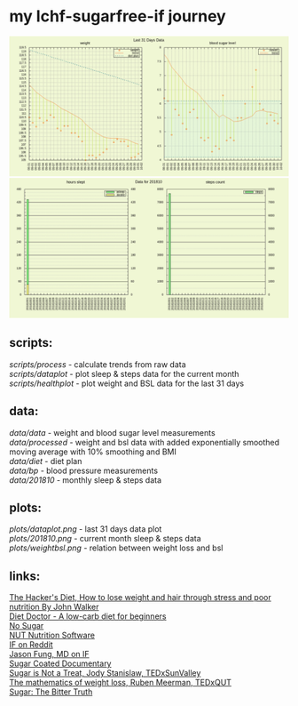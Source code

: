 # my lchf-sugarfree-if journey

[![healthplot](plots/dataplot.png)](https://raw.githubusercontent.com/yradunchev/hd/master/plots/dataplot.png)   
[![dataplot](plots/201810.png)](https://raw.githubusercontent.com/yradunchev/hd/master/plots/201810.png)   

## scripts:

_scripts/process_ - calculate trends from raw data   
_scripts/dataplot_ - plot sleep & steps data for the current month   
_scripts/healthplot_ - plot weight and BSL data for the last 31 days   

## data:

_data/data_ - weight and blood sugar level measurements   
_data/processed_ - weight and bsl data with added exponentially smoothed moving average with 10% smoothing and BMI   
_data/diet_ - diet plan   
_data/bp_ - blood pressure measurements   
_data/201810_ - monthly sleep & steps data

## plots:

_plots/dataplot.png_ - last 31 days data plot   
_plots/201810.png_ - current month sleep & steps data   
_plots/weightbsl.png_ - relation between weight loss and bsl

## links:

[The Hacker's Diet, How to lose weight and hair through stress and poor nutrition By John Walker](http://www.fourmilab.ch/hackdiet/)  
[Diet Doctor - A low-carb diet for beginners](https://www.dietdoctor.com/low-carb)   
[No Sugar](https://www.facebook.com/Nooosugar/)   
[NUT Nutrition Software](http://nut.sourceforge.net/)    
[IF on Reddit](https://www.reddit.com/r/intermittentfasting/wiki/index)   
[Jason Fung, MD on IF](https://www.youtube.com/watch?v=v9Aw0P7GjHE)   
[Sugar Coated Documentary](https://www.dailymotion.com/video/x61x56l)   
[Sugar is Not a Treat, Jody Stanislaw, TEDxSunValley](https://www.youtube.com/watch?v=tic7X3ET4gE)   
[The mathematics of weight loss, Ruben Meerman, TEDxQUT](https://www.youtube.com/watch?v=vuIlsN32WaE)   
[Sugar: The Bitter Truth](https://www.youtube.com/watch?v=dBnniua6-oM)
